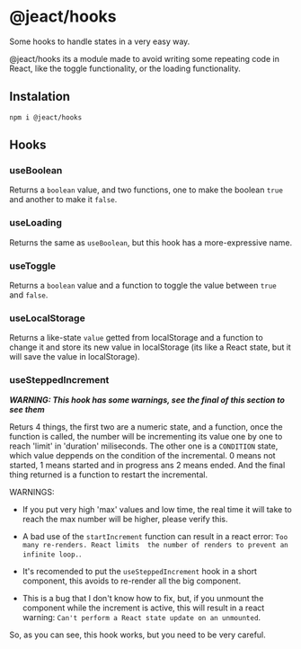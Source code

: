 # @jeact/hooks
Some hooks to handle states in a very easy way.

@jeact/hooks its a module made to avoid writing some repeating code in React, like the toggle functionality,
or the loading functionality.

## Instalation
```
npm i @jeact/hooks
```

## Hooks

### useBoolean
Returns a `boolean` value, and two functions, one to make the boolean `true` and another to make
it `false`.

### useLoading
Returns the same as `useBoolean`, but this hook has a more-expressive name.

### useToggle
Returns a `boolean` value and a function to toggle the value between `true` and `false`.

### useLocalStorage
Returns a like-state `value` getted from localStorage and a function to change it and store its new value
in localStorage (its like a React state, but it will save the value in localStorage).

### useSteppedIncrement

***WARNING: This hook has some warnings, see the final of this section to see them***

Returs 4 things, the first two are a numeric state, and a function, once the function is called, the
number will be incrementing its value one by one to reach 'limit' in 'duration' miliseconds.
The other one is a `CONDITION` state, which value deppends on the condition of the incremental.
0 means not started, 1 means started and in progress ans 2 means ended.
And the final thing returned is a function to restart the incremental.

WARNINGS:
- If you put very high 'max' values and low time, the real time it will take to reach the max number will be higher,
please verify this.

- A bad use of the `startIncrement` function can result in a react error: `Too many re-renders. React limits 
the number of renders to prevent an infinite loop.`.

- It's recomended to put the `useSteppedIncrement` hook in a short component, this avoids to re-render all the
big component.

- This is a bug that I don't know how to fix, but, if you unmount the component while the increment is
active, this will result in a react warning: `Can't perform a React state update on an unmounted`.

So, as you can see, this hook works, but you need to be very careful.